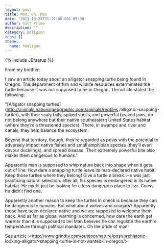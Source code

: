 ```yaml
---
layout: post
title: Man, Oh, Man
date: '2013-10-23T21:19:00.001-05:00'
author: Salt Prime
description: ""
category: poligion
tags: []
theme:
  name: hooligan
---
```

{% include JB/setup %}

From my brother:



I saw an article today about an alligator snapping turtle being found
in Oregon. The department of fish and wildlife resources exterminated
the turtle because it was not supposed to be in Oregon. The article
stated the following:



"[Alligator snapping
turtles](http://animals.nationalgeographic.com/animals/reptiles
/alligator-snapping-turtle/), with their scaly tails, spiked shells,
and powerful beaked jaws, do not belong anywhere but their native
southeastern United States habitat (where they’re a threatened
species). There, in swamps and river and canals, they help balance the
ecosystem.



Beyond that territory, though, they’re regarded as pests with the
potential to adversely impact native fishes and small amphibian
species (they’ll even devour ducklings), and spread disease. Their
extremely powerful bite also makes them dangerous to humans."



Apparently man is supposed to whip nature back into shape when it gets
out of line. How dare a snapping turtle leave its man-declared native
habit! Keep those turtles where they belong! Give a turtle a break. He
was just practicing natural selection: after all, his species is
endangered in its native habitat. He might just be looking for a less
dangerous place to live. Guess he didn't find one.



Apparently another reason to keep the turtles in check is because they
can be dangerous to humans. But what about wolves and cougars?
Apparently those have been declared native and we are supposed to
welcome them back. And as far as global warming is concerned, how dare
the earth get warmer than it is supposed to be! Man believes he can
regulate the earth's temperature through political mandates. Oh the
pride of man!



See article :<http://www.grindtv.com/outdoor/nature/post/prehistoric-
looking-alligator-snapping-turtle-is-not-wanted-in-oregon/>

